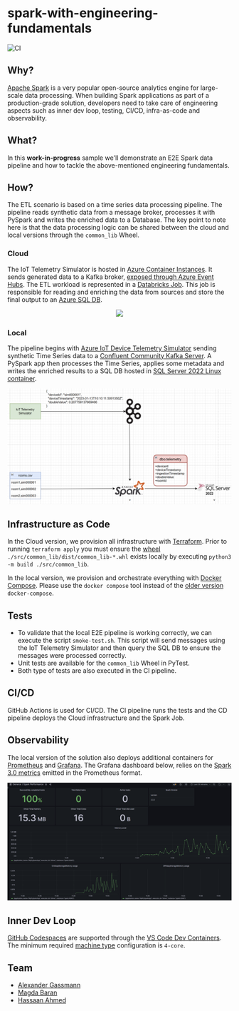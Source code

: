 # spark-with-engineering-fundamentals

![CI](https://github.com/syedhassaanahmed/spark-with-engineering-fundamentals/actions/workflows/ci.yml/badge.svg)

## Why?

[Apache Spark](https://spark.apache.org/docs/latest/) is a very popular open-source analytics engine for large-scale data processing. When building Spark applications as part of a production-grade solution, developers need to take care of engineering aspects such as inner dev loop, testing, CI/CD, infra-as-code and observability.

## What?

In this **work-in-progress** sample we'll demonstrate an E2E Spark data pipeline and how to tackle the above-mentioned engineering fundamentals.

## How?

The ETL scenario is based on a time series data processing pipeline. The pipeline reads synthetic data from a message broker, processes it with PySpark and writes the enriched data to a Database. The key point to note here is that the data processing logic can be shared between the cloud and local versions through the `common_lib` Wheel.

### Cloud

The IoT Telemetry Simulator is hosted in [Azure Container Instances](https://azure.microsoft.com/en-us/products/container-instances). It sends generated data to a Kafka broker, [exposed through Azure Event Hubs](https://learn.microsoft.com/en-us/azure/event-hubs/azure-event-hubs-kafka-overview).
The ETL workload is represented in a [Databricks Job](https://learn.microsoft.com/en-us/azure/databricks/workflows/jobs/jobs). This job is responsible for reading and enriching the data from sources and store the final output to an [Azure SQL DB](https://azure.microsoft.com/en-us/products/azure-sql/database/).

<div align="center">
    <img src="./docs/cloud-architecture.png">
</div>

### Local

The pipeline begins with [Azure IoT Device Telemetry Simulator](https://github.com/Azure-Samples/Iot-Telemetry-Simulator) sending synthetic Time Series data to a [Confluent Community Kafka Server](https://docs.confluent.io/platform/current/platform-quickstart.html#ce-docker-quickstart). A PySpark app then processes the Time Series, applies some metadata and writes the enriched results to a SQL DB hosted in [SQL Server 2022 Linux container](https://learn.microsoft.com/en-us/sql/linux/quickstart-install-connect-docker?view=sql-server-ver16&pivots=cs1-bash).

<div align="center">
    <img src="./docs/local-architecture.png">
</div>

## Infrastructure as Code

In the Cloud version, we provision all infrastructure with [Terraform](https://registry.terraform.io/providers/hashicorp/azurerm/latest/docs). Prior to running `terraform apply` you must ensure the [wheel](https://wheel.readthedocs.io/en/stable/) `./src/common_lib/dist/common_lib-*.whl` exists locally by executing `python3 -m build ./src/common_lib`.

In the local version, we provision and orchestrate everything with [Docker Compose](https://docs.docker.com/compose/). 
Please use the `docker compose` tool instead of the [older version](https://stackoverflow.com/a/66516826) `docker-compose`.

## Tests

- To validate that the local E2E pipeline is working correctly, we can execute the script `smoke-test.sh`. This script will send messages using the IoT Telemetry Simulator and then query the SQL DB to ensure the messages were processed correctly.
- Unit tests are available for the `common_lib` Wheel in PyTest.
- Both type of tests are also executed in the CI pipeline.

## CI/CD

GitHub Actions is used for CI/CD. The CI pipeline runs the tests and the CD pipeline deploys the Cloud infrastructure and the Spark Job.

## Observability

The local version of the solution also deploys additional containers for [Prometheus](https://prometheus.io/) and [Grafana](https://grafana.com/). The Grafana dashboard below, relies on the [Spark 3.0 metrics](https://spark.apache.org/docs/3.0.0/monitoring.html) emitted in the Prometheus format.

<div align="center">
    <img src="./docs/local-grafana.png">
</div>

## Inner Dev Loop

[GitHub Codespaces](https://github.com/features/codespaces) are supported through the [VS Code Dev Containers](https://code.visualstudio.com/docs/devcontainers/containers). The minimum required [machine type](https://docs.github.com/en/codespaces/customizing-your-codespace/changing-the-machine-type-for-your-codespace) configuration is `4-core`.

## Team

- [Alexander Gassmann](https://github.com/Salazander)
- [Magda Baran](https://github.com/MagdaPaj)
- [Hassaan Ahmed](https://github.com/syedhassaanahmed)
